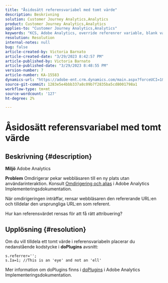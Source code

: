 ```yaml
---
title: "Åsidosätt referensvariabel med tomt värde"
description: Beskrivning
solution: Customer Journey Analytics,Analytics
product: Customer Journey Analytics,Analytics
applies-to: "Customer Journey Analytics,Analytics"
keywords: "KCS, Adobe Analytics, override referenrer variable, blank value"
resolution: Resolution
internal-notes: null
bug: false
article-created-by: Victoria Barnato
article-created-date: "3/29/2023 8:42:57 PM"
article-published-by: Victoria Barnato
article-published-date: "3/29/2023 8:48:55 PM"
version-number: 7
article-number: KA-15583
dynamics-url: "https://adobe-ent.crm.dynamics.com/main.aspx?forceUCI=1&pagetype=entityrecord&etn=knowledgearticle&id=60f6c843-72ce-ed11-b597-6045bd006268"
source-git-commit: 1283e5e4bbb337a8c09b7f2835ba5cd8001798a1
workflow-type: tm+mt
source-wordcount: '127'
ht-degree: 2%

---
```


# Åsidosätt referensvariabel med tomt värde

## Beskrivning {#description}


<b>Miljö</b>
Adobe Analytics

<b>Problem</b>
Omdirigerar pekar webbläsaren till en ny plats utan användarinteraktion. Konsult [Omdirigering och alias](https://experienceleague.adobe.com/docs/analytics/technotes/redirects.html) i Adobe Analytics Implementeringsdokumentation.

När omdirigeringen inträffar, rensar webbläsaren den refererande URL:en och tilldelar den ursprungliga URL:en som referent.

Hur kan referensvärdet rensas för att få rätt attribuering?


## Upplösning {#resolution}


Om du vill tilldela ett tomt värde i referensvariabeln placerar du nedanstående kodstycke i <b>doPlugins</b> avsnitt:


```
s.referrer='';
s.Ia=1; //This is an 'eye' and not an 'ell'
```


Mer information om doPlugins finns i [doPlugins](https://experienceleague.adobe.com/docs/analytics/implementation/vars/functions/doplugins.html) i Adobe Analytics Implementeringsdokumentation.


